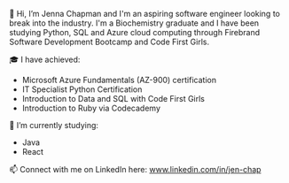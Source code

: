 👋 Hi, I’m Jenna Chapman and I'm an aspiring software engineer looking to break into the industry. I'm a Biochemistry graduate and I have been studying Python, SQL and Azure cloud computing through Firebrand Software Development Bootcamp and Code First Girls. 

🎓 I have achieved:
  - Microsoft Azure Fundamentals (AZ-900) certification
  - IT Specialist Python Certification
  - Introduction to Data and SQL with Code First Girls
  - Introduction to Ruby via Codecademy

🌱 I’m currently studying: 
  - Java
  - React
  
📫 Connect with me on LinkedIn here: www.linkedin.com/in/jen-chap
